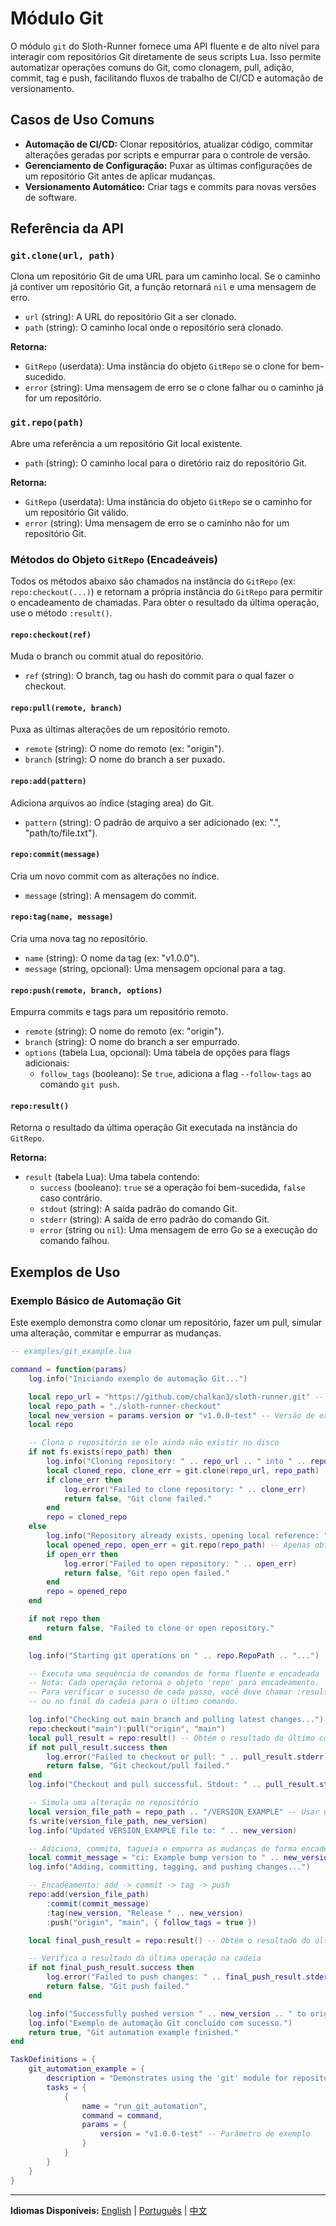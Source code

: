 # Módulo Git

O módulo `git` do Sloth-Runner fornece uma API fluente e de alto nível para interagir com repositórios Git diretamente de seus scripts Lua. Isso permite automatizar operações comuns do Git, como clonagem, pull, adição, commit, tag e push, facilitando fluxos de trabalho de CI/CD e automação de versionamento.

## Casos de Uso Comuns

*   **Automação de CI/CD:** Clonar repositórios, atualizar código, commitar alterações geradas por scripts e empurrar para o controle de versão.
*   **Gerenciamento de Configuração:** Puxar as últimas configurações de um repositório Git antes de aplicar mudanças.
*   **Versionamento Automático:** Criar tags e commits para novas versões de software.

## Referência da API

### `git.clone(url, path)`

Clona um repositório Git de uma URL para um caminho local. Se o caminho já contiver um repositório Git, a função retornará `nil` e uma mensagem de erro.

*   `url` (string): A URL do repositório Git a ser clonado.
*   `path` (string): O caminho local onde o repositório será clonado.

**Retorna:**
*   `GitRepo` (userdata): Uma instância do objeto `GitRepo` se o clone for bem-sucedido.
*   `error` (string): Uma mensagem de erro se o clone falhar ou o caminho já for um repositório.

### `git.repo(path)`

Abre uma referência a um repositório Git local existente.

*   `path` (string): O caminho local para o diretório raiz do repositório Git.

**Retorna:**
*   `GitRepo` (userdata): Uma instância do objeto `GitRepo` se o caminho for um repositório Git válido.
*   `error` (string): Uma mensagem de erro se o caminho não for um repositório Git.

### Métodos do Objeto `GitRepo` (Encadeáveis)

Todos os métodos abaixo são chamados na instância do `GitRepo` (ex: `repo:checkout(...)`) e retornam a própria instância do `GitRepo` para permitir o encadeamento de chamadas. Para obter o resultado da última operação, use o método `:result()`.

#### `repo:checkout(ref)`

Muda o branch ou commit atual do repositório.

*   `ref` (string): O branch, tag ou hash do commit para o qual fazer o checkout.

#### `repo:pull(remote, branch)`

Puxa as últimas alterações de um repositório remoto.

*   `remote` (string): O nome do remoto (ex: "origin").
*   `branch` (string): O nome do branch a ser puxado.

#### `repo:add(pattern)`

Adiciona arquivos ao índice (staging area) do Git.

*   `pattern` (string): O padrão de arquivo a ser adicionado (ex: ".", "path/to/file.txt").

#### `repo:commit(message)`

Cria um novo commit com as alterações no índice.

*   `message` (string): A mensagem do commit.

#### `repo:tag(name, message)`

Cria uma nova tag no repositório.

*   `name` (string): O nome da tag (ex: "v1.0.0").
*   `message` (string, opcional): Uma mensagem opcional para a tag.

#### `repo:push(remote, branch, options)`

Empurra commits e tags para um repositório remoto.

*   `remote` (string): O nome do remoto (ex: "origin").
*   `branch` (string): O nome do branch a ser empurrado.
*   `options` (tabela Lua, opcional): Uma tabela de opções para flags adicionais:
    *   `follow_tags` (booleano): Se `true`, adiciona a flag `--follow-tags` ao comando `git push`.

#### `repo:result()`

Retorna o resultado da última operação Git executada na instância do `GitRepo`.

**Retorna:**
*   `result` (tabela Lua): Uma tabela contendo:
    *   `success` (booleano): `true` se a operação foi bem-sucedida, `false` caso contrário.
    *   `stdout` (string): A saída padrão do comando Git.
    *   `stderr` (string): A saída de erro padrão do comando Git.
    *   `error` (string ou `nil`): Uma mensagem de erro Go se a execução do comando falhou.

## Exemplos de Uso

### Exemplo Básico de Automação Git

Este exemplo demonstra como clonar um repositório, fazer um pull, simular uma alteração, commitar e empurrar as mudanças.

```lua
-- examples/git_example.lua

command = function(params)
    log.info("Iniciando exemplo de automação Git...")

    local repo_url = "https://github.com/chalkan3/sloth-runner.git" -- Usando o próprio sloth-runner para exemplo
    local repo_path = "./sloth-runner-checkout"
    local new_version = params.version or "v1.0.0-test" -- Versão de exemplo
    local repo

    -- Clona o repositório se ele ainda não existir no disco
    if not fs.exists(repo_path) then
        log.info("Cloning repository: " .. repo_url .. " into " .. repo_path)
        local cloned_repo, clone_err = git.clone(repo_url, repo_path)
        if clone_err then
            log.error("Failed to clone repository: " .. clone_err)
            return false, "Git clone failed."
        end
        repo = cloned_repo
    else
        log.info("Repository already exists, opening local reference: " .. repo_path)
        local opened_repo, open_err = git.repo(repo_path) -- Apenas obtém o objeto para o repo local
        if open_err then
            log.error("Failed to open repository: " .. open_err)
            return false, "Git repo open failed."
        end
        repo = opened_repo
    end

    if not repo then
        return false, "Failed to clone or open repository."
    end

    log.info("Starting git operations on " .. repo.RepoPath .. "...")

    -- Executa uma sequência de comandos de forma fluente e encadeada
    -- Nota: Cada operação retorna o objeto 'repo' para encadeamento.
    -- Para verificar o sucesso de cada passo, você deve chamar :result() após cada um,
    -- ou no final da cadeia para o último comando.

    log.info("Checking out main branch and pulling latest changes...")
    repo:checkout("main"):pull("origin", "main")
    local pull_result = repo:result() -- Obtém o resultado do último comando (pull)
    if not pull_result.success then
        log.error("Failed to checkout or pull: " .. pull_result.stderr)
        return false, "Git checkout/pull failed."
    end
    log.info("Checkout and pull successful. Stdout: " .. pull_result.stdout)

    -- Simula uma alteração no repositório
    local version_file_path = repo_path .. "/VERSION_EXAMPLE" -- Usar um nome diferente para não conflitar
    fs.write(version_file_path, new_version)
    log.info("Updated VERSION_EXAMPLE file to: " .. new_version)

    -- Adiciona, commita, tagueia e empurra as mudanças de forma encadeada
    local commit_message = "ci: Example bump version to " .. new_version
    log.info("Adding, committing, tagging, and pushing changes...")

    -- Encadeamento: add -> commit -> tag -> push
    repo:add(version_file_path)
        :commit(commit_message)
        :tag(new_version, "Release " .. new_version)
        :push("origin", "main", { follow_tags = true })

    local final_push_result = repo:result() -- Obtém o resultado do último comando (push)

    -- Verifica o resultado da última operação na cadeia
    if not final_push_result.success then
        log.error("Failed to push changes: " .. final_push_result.stderr)
        return false, "Git push failed."
    end

    log.info("Successfully pushed version " .. new_version .. " to origin. Stdout: " .. final_push_result.stdout)
    log.info("Exemplo de automação Git concluído com sucesso.")
    return true, "Git automation example finished."
end

TaskDefinitions = {
    git_automation_example = {
        description = "Demonstrates using the 'git' module for repository automation.",
        tasks = {
            {
                name = "run_git_automation",
                command = command,
                params = {
                    version = "v1.0.0-test" -- Parâmetro de exemplo
                }
            }
        }
    }
}
```

---
**Idiomas Disponíveis:**
[English](../en/modules/git.md) | [Português](./git.md) | [中文](../../zh/modules/git.md)